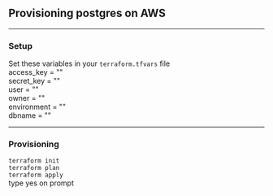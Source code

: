 ## Provisioning postgres on AWS
---
### Setup
Set these variables in your ```terraform.tfvars``` file\
access_key = ""\
secret_key = ""\
user = ""\
owner = ""\
environment = ""\
dbname = ""

---
### Provisioning
```terraform init```\
```terraform plan```\
```terraform apply```\
type yes on prompt



